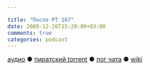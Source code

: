```yaml
---

title: "После РТ 167"
date: 2009-12-26T15:29:00+03:00
comments: true
categories: podcast
---
```

[аудио](http://cdn.radio-t.com/rt167post.mp3) ● [пиратский torrent](http://pirates.radio-t.com/torrents/rt167post.mp3.torrent) ● [лог чата](http://chat.radio-t.com/logs/radio-t-167.html) ● [wiki](http://wiki.radio-t.com/%D0%9F%D0%BE%D1%81%D0%BB%D0%B5_%D0%A0%D0%A2_167)<audio src="http://cdn.radio-t.com/rt167post.mp3" preload="none">
